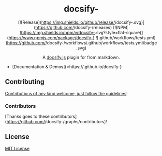 <div align="center">

# docsify-<your plugin>

[![Release](https://img.shields.io/github/release/<your github username>/docsify-<your plugin>.svg)](https://github.com/<your github username>/docsify-<your plugin>/releases) [![NPM](https://img.shields.io/npm/v/docsify-<your plugin>.svg?style=flat-square)](https://www.npmjs.com/package/docsify-<your plugin>) ![.github/workflows/tests.yml](https://github.com/<your github username>/docsify-<your plugin>/workflows/.github/workflows/tests.yml/badge.svg)

A [docsify.js](https://docsify.js.org) plugin for <your plugins capabilities> from markdown.

<!-- insert gif of demo here -->

</div>

- [Documentation & Demos](<https://<your github username>.github.io/docsify-<your plugin>)

## Contributing

[Contributions of any kind welcome, just follow the guidelines](contributing.md)!

### Contributors

[Thanks goes to these contributors](https://github.com/<your github username>/docsify-<your plugin>/graphs/contributors)!

## License

[MIT License](license)
